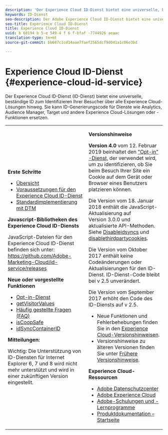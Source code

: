 ```yaml
---
description: 'Der Experience Cloud ID-Dienst bietet eine universelle, beständige ID zum Identifizieren Ihrer Besucher über alle Experience Cloud-Lösungen hinweg. '
keywords: ID-Dienst
seo-description: Der Adobe Experience Cloud ID-Dienst bietet eine universelle, beständige ID, die Ihre Besucher für alle Lösungen in der Experience Cloud identifiziert. Sie kann ID-Generierungscode für Dienste wie Analytics, Audience Manager, Target und andere Experience Cloud-Lösungen oder -Funktionen ersetzen.
seo-title: Experience Cloud ID-Dienst
title: Experience Cloud ID-Dienst
uuid: b 68194 b 5-e 549-4 f 6 f-bfaf -7744926 aeaac
translation-type: tm+mt
source-git-commit: bb687c1cd14aae7faef2565dcf9d041a1c06e3bd

---
```



# Experience Cloud ID-Dienst {#experience-cloud-id-service}

Der Experience Cloud ID-Dienst (ID-Dienst) bietet eine universelle, beständige ID zum Identifizieren Ihrer Besucher über alle Experience Cloud-Lösungen hinweg. Sie kann ID-Generierungscode für Dienste wie Analytics, Audience Manager, Target und andere Experience Cloud-Lösungen oder -Funktionen ersetzen.

<table id="table_5E612F746A704FE095B809A013EE977F" class="simpletable"> 
 <tbody> 
  <tr> 
   <td colname="col1"> <p> <b>Erste Schritte</b> </p> <p> 
     <ul id="ul_D5EC6A54A03F4AB595B588116A7C1296"> 
      <li id="li_845F6DE25A1241439BCDCBC00459D7EB"> <a href="mcvid-introduction/mcvid-overview.md" format="dita" scope="local">Übersicht  </a> </li> 
      <li id="li_47F399E1D4AF4F08BD647DF01A423BA7"> <a href="mcvid-reference/mcvid-requirements.md" format="dita" scope="local"> Voraussetzungen für den Experience Cloud ID-Dienst </a> </li> 
      <li id="li_CBEEE79B45644F28A52B58DDF23DAD4F"> <a href="mcvid-implementation-guides/mcvid-standard.md#concept-89cd0199a9634fc48644f2d61e3d2445" format="dita" scope="local"> Standardimplementierung mit DTM </a> </li> 
     </ul> </p> <p><b>Javascript-Bibliotheken des Experience Cloud ID-Diensts</b> </p> <p>JavaScript-Dateien für den Experience Cloud ID-Dienst befinden sich unter: <a href="https://github.com/Adobe-Marketing-Cloud/id-service/releases" format="https" scope="external">https://github.com/Adobe-Marketing-Cloud/id-service/releases</a> </p> <p> <b>Neue oder vorgestellte Funktionen</b> </p> <p> 
     <ul id="ul_B0A25B6827734D55BB1E20D12334AC21"> 
      <li id="li_A66924F4948F4A5ABA545A89A28A6F6A"><a href="mcvid-implementation-guides/opt-in-service/mcvid-optin-overview.md#concept-f9b5db0d27a245fbadd3e19162319360" format="dita" scope="local"> Opt-in-Dienst</a> </li> 
      <li id="li_92D49CB788AD478EA74BCF5328CB9A14"> <a href="mcvid-library/mcvid-get-set/mcvid-getvisitorvalues.md#reference-b8c9e17c170c4291829a792df46ce279" format="dita" scope="local"> getVisitorValues </a> </li> 
      <li id="li_9E512C6DD15C46C3ABD06ACD60D97E4A"> <a href="mcvid-faq-intro/mcvid-faq-intro.md" format="dita" scope="local">Häufig gestellte Fragen (FAQ)</a> </li> 
      <li id="li_B28082F3D075413D89E5AFB718657E17"> <a href="mcvid-library/mcvid-function-vars/mcvid-coopsafe.md#reference-7fbed36f38a048d1a5883c53d430ddf4" format="dita" scope="local"> isCoopSafe </a> </li> 
      <li id="li_7744A4898EA542B9BF009D2066810050"> <a href="mcvid-library/mcvid-function-vars/mcvid-idsyncontainerid.md#reference-5cfbed2240fa4def90f535f017a36015" format="dita" scope="local"> idSyncContainerID </a> </li> 
     </ul> </p> 
    <draft-comment> 
     <p> <b>Mitteilungen:</b> </p> 
     <p> <p>Wichtig: Die Unterstützung von ID-Diensten für Internet Explorer 6, 7 und 8 wird nicht mehr unterstützt und wird in einer zukünftigen Version eingestellt. </p> </p> 
    </draft-comment> </td> 
   <td colname="col2"> <p> <b>Versionshinweise</b> </p> <p><b>Version 4.0</b> vom 12. Februar 2019 beinhaltet den <a href="mcvid-implementation-guides/opt-in-service/mcvid-optin-overview.md#concept-f9b5db0d27a245fbadd3e19162319360" format="dita" scope="local"> "Opt-in" -Dienst,</a> der verwendet wird, um zu identifizieren, ob Sie beim Besuch Ihrer Site ein Cookie auf dem Gerät oder Browser eines Benutzers platzieren können. </p> <p>Die Version vom 18. Januar 2018 enthält die JavaScript-Aktualisierung auf Version 3.0.0 und aktualisierte API-Methoden. Siehe <a href="mcvid-library/mcvid-function-vars/mcvid-disableidsync.md#reference-589d6b489ac64eddb5a7ff758945e414" format="dita" scope="local"> Disableidsyncs</a> und <a href="mcvid-library/mcvid-function-vars/mcvid-disable-cookies.md#reference-2dd2d60d12f34f0b98bbb5606b3734cc" format="dita" scope="local"> disablethirdpartycookies</a>. </p> 
    <draft-comment> 
     <p>Die Version vom Oktober 2017 enthält keine Codeänderungen oder Aktualisierungen für den ID-Dienst. ID-Dienst-Code bleibt bei v 2.5 unverändert. </p> 
    </draft-comment> 
    <draft-comment> 
     <p> Die Version vom September 2017 erhöht den Code des ID-Diensts auf v 2.5. </p> 
    </draft-comment> <p> 
     <ul id="ul_4F06F170F214492780C7D25A069F799F"> 
      <li id="li_45A7CD556FE44F4DAB035C736A058F36"> Neue Funktionen und Fehlerbehebungen finden Sie in den <a href="https://marketing.adobe.com/resources/help/en_US/whatsnew/" format="https" scope="external">Experience Cloud-Versionshinweisen</a>. </li> 
      <li id="li_10CC4FBFEFC947CA9AD15F52D9715257">Versionshinweise zu älteren Versionen finden Sie unter <a href="https://marketing-stage.adobe.com/resources/help/en_US/whatsnew/c_legacy_releases.html" format="html" scope="external">Frühere Versionshinweise</a>. </li> 
     </ul> </p> <p> <b>Experience Cloud-Ressourcen</b> </p> <p> 
     <ul id="ul_E30EC96BDC624B5591F0470D430B7F41"> 
      <li id="li_F3A5CCFAE0F247CEB41A03CA8E03106B"> <a href="http://www.adobe.com/privacy.html" format="http" scope="external"> Adobe Datenschutzcenter</a> </li> 
      <li id="li_A54C1EB170EA4B8FA6A81B90AB0C39DD"> <a href="http://www.adobe.com/marketing-cloud.html" scope="external" format="http"> Adobe Experience Cloud</a> </li> 
      <li id="li_1938F7044F544481A6CC0F45CC22B80A"> <a href="http://helpx.adobe.com/learning.html?promoid=KAUDK" scope="external" format="http"> Adobe-Schulungen und -Lernprogramme</a> </li> 
      <li id="li_C71459E0D1464C05B8B9387C43541F17"> <a href="https://marketing.adobe.com/resources/help/en_US/home/index.html" scope="external" format="https"> Produktdokumentation – Startseite</a> </li> 
     </ul> </p> </td> 
  </tr> 
 </tbody> 
</table>

